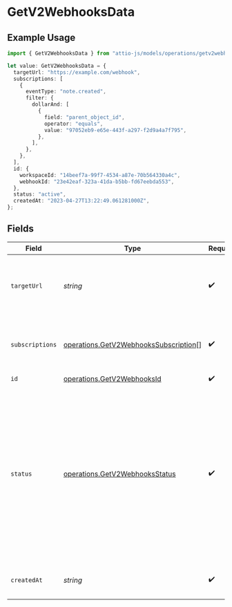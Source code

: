 # GetV2WebhooksData

## Example Usage

```typescript
import { GetV2WebhooksData } from "attio-js/models/operations/getv2webhooks.js";

let value: GetV2WebhooksData = {
  targetUrl: "https://example.com/webhook",
  subscriptions: [
    {
      eventType: "note.created",
      filter: {
        dollarAnd: [
          {
            field: "parent_object_id",
            operator: "equals",
            value: "97052eb9-e65e-443f-a297-f2d9a4a7f795",
          },
        ],
      },
    },
  ],
  id: {
    workspaceId: "14beef7a-99f7-4534-a87e-70b564330a4c",
    webhookId: "23e42eaf-323a-41da-b5bb-fd67eebda553",
  },
  status: "active",
  createdAt: "2023-04-27T13:22:49.061281000Z",
};
```

## Fields

| Field                                                                                                                                                                                            | Type                                                                                                                                                                                             | Required                                                                                                                                                                                         | Description                                                                                                                                                                                      | Example                                                                                                                                                                                          |
| ------------------------------------------------------------------------------------------------------------------------------------------------------------------------------------------------ | ------------------------------------------------------------------------------------------------------------------------------------------------------------------------------------------------ | ------------------------------------------------------------------------------------------------------------------------------------------------------------------------------------------------ | ------------------------------------------------------------------------------------------------------------------------------------------------------------------------------------------------ | ------------------------------------------------------------------------------------------------------------------------------------------------------------------------------------------------ |
| `targetUrl`                                                                                                                                                                                      | *string*                                                                                                                                                                                         | :heavy_check_mark:                                                                                                                                                                               | URL where the webhook events will be delivered to.                                                                                                                                               | https://example.com/webhook                                                                                                                                                                      |
| `subscriptions`                                                                                                                                                                                  | [operations.GetV2WebhooksSubscription](../../models/operations/getv2webhookssubscription.md)[]                                                                                                   | :heavy_check_mark:                                                                                                                                                                               | One or more events the webhook is subscribed to.                                                                                                                                                 |                                                                                                                                                                                                  |
| `id`                                                                                                                                                                                             | [operations.GetV2WebhooksId](../../models/operations/getv2webhooksid.md)                                                                                                                         | :heavy_check_mark:                                                                                                                                                                               | N/A                                                                                                                                                                                              |                                                                                                                                                                                                  |
| `status`                                                                                                                                                                                         | [operations.GetV2WebhooksStatus](../../models/operations/getv2webhooksstatus.md)                                                                                                                 | :heavy_check_mark:                                                                                                                                                                               | The state of the webhook. Webhooks marked as active and degraded will receive events, inactive ones will not. If a webhook remains in the degraded state for 7 days, it will be marked inactive. | active                                                                                                                                                                                           |
| `createdAt`                                                                                                                                                                                      | *string*                                                                                                                                                                                         | :heavy_check_mark:                                                                                                                                                                               | When the webhook was created.                                                                                                                                                                    | 2023-04-27T13:22:49.061281000Z                                                                                                                                                                   |
